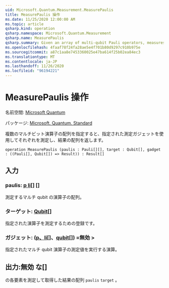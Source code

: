 ```yaml
---
uid: Microsoft.Quantum.Measurement.MeasurePaulis
title: MeasurePaulis 操作
ms.date: 11/25/2020 12:00:00 AM
ms.topic: article
qsharp.kind: operation
qsharp.namespace: Microsoft.Quantum.Measurement
qsharp.name: MeasurePaulis
qsharp.summary: Given an array of multi-qubit Pauli operators, measures each using a specified measurement gadget, then returns the array of results.
ms.openlocfilehash: 4faaf78f24fa28ae5e4f701b80d9297c910b975e
ms.sourcegitcommit: a87c1aa8e7453360025e47ba614f25b02ea84ec3
ms.translationtype: MT
ms.contentlocale: ja-JP
ms.lasthandoff: 11/26/2020
ms.locfileid: "96194221"
---
```

# <a name="measurepaulis-operation"></a>MeasurePaulis 操作

名前空間: [Microsoft Quantum](xref:Microsoft.Quantum.Measurement)

パッケージ: [Microsoft. Quantum. Standard](https://nuget.org/packages/Microsoft.Quantum.Standard)


複数のマルチビット演算子の配列を指定すると、指定された測定ガジェットを使用してそれぞれを測定し、結果の配列を返します。

```qsharp
operation MeasurePaulis (paulis : Pauli[][], target : Qubit[], gadget : ((Pauli[], Qubit[]) => Result)) : Result[]
```


## <a name="input"></a>入力

### <a name="paulis--pauli"></a>paulis: [p li](xref:microsoft.quantum.lang-ref.pauli)[] []

測定するマルチ qubit の演算子の配列。


### <a name="target--qubit"></a>ターゲット: [Qubit](xref:microsoft.quantum.lang-ref.qubit)[]

指定された演算子を測定するための登録です。


### <a name="gadget--pauliqubit--__invalidresult__"></a>ガジェット: ([p、li](xref:microsoft.quantum.lang-ref.pauli)[]、[qubit](xref:microsoft.quantum.lang-ref.qubit)[]) =__無効 <Result>__> 

指定されたマルチ qubit 演算子の測定値を実行する演算。



## <a name="output--__invalidresult__"></a>出力:__無効 <Result> な__[]

の各要素を測定して取得した結果の配列 `paulis` `target` 。